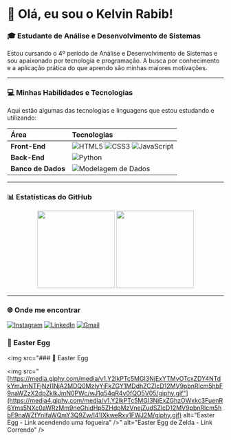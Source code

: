 # 👋 Olá, eu sou o Kelvin Rabib!

### 🎓 Estudante de Análise e Desenvolvimento de Sistemas

Estou cursando o 4º período de Análise e Desenvolvimento de Sistemas e sou apaixonado por tecnologia e programação. A busca por conhecimento e a aplicação prática do que aprendo são minhas maiores motivações.

---

### 💻 Minhas Habilidades e Tecnologias

Aqui estão algumas das tecnologias e linguagens que estou estudando e utilizando:

| Área | Tecnologias |
| :--- | :--- |
| **Front-End** | ![HTML5](https://img.shields.io/badge/HTML5-E34F26?style=for-the-badge&logo=html5&logoColor=white) ![CSS3](https://img.shields.io/badge/CSS3-1572B6?style=for-the-badge&logo=css3&logoColor=white) ![JavaScript](https://img.shields.io/badge/JavaScript-F7DF1E?style=for-the-badge&logo=javascript&logoColor=black) |
| **Back-End** | ![Python](https://img.shields.io/badge/Python-3776AB?style=for-the-badge&logo=python&logoColor=white) |
| **Banco de Dados** | ![Modelagem de Dados](https://img.shields.io/badge/Modelagem%20de%20Dados-000000?style=for-the-badge) |

---

### 📊 Estatísticas do GitHub

<p align="center">
  <img height="180em" src="https://github-readme-stats.vercel.app/api?username=KelvinRabib&show_icons=true&theme=radical&include_all_commits=true&count_private=true"/>
  <img height="180em" src="https://github-readme-stats.vercel.app/api/top-langs/?username=KelvinRabib&layout=compact&theme=radical"/>
</p>

---

### 🌐 Onde me encontrar

[![Instagram](https://img.shields.io/badge/-Instagram-%23E4405F?style=for-the-badge&logo=instagram&logoColor=white)](https://www.instagram.com/kelvinrabib/)
[![LinkedIn](https://img.shields.io/badge/-LinkedIn-0077B5?style=for-the-badge&logo=linkedin&logoColor=white)](https://www.linkedin.com/in/kelvinrabib/)
[![Gmail](https://img.shields.io/badge/-Gmail-D14836?style=for-the-badge&logo=gmail&logoColor=white)](mailto:kelvinrabib@gmail.com)



### 🧩 Easter Egg

<img src="### 🧩 Easter Egg

<img src="[https://media.giphy.com/media/v1.Y2lkPTc5MGI3NjExYTMyOTcxZDY4NTdkYmJmNTFjNzI1NjA2MDQ0MzIyYjFkZGY1MDdhZCZlcD12MV9pbnRlcm5hbF9naWZzX2dpZklkJmN0PWc/wJ1q54qR4y0fQO5V05/giphy.gif"](https://media4.giphy.com/media/v1.Y2lkPTc5MGI3NjExZGhzOWxkc3FuenR6Yms5NXc0aWRzMm9neGhidHp5ZHdpMzVnejZudSZlcD12MV9pbnRlcm5hbF9naWZfYnlfaWQmY3Q9Zw/l41lXkweRxy1FWJ2M/giphy.gif) alt="Easter Egg - Link acendendo uma fogueira" />" alt="Easter Egg de Zelda - Link Correndo" />
